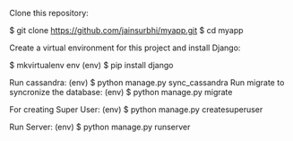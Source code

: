 

Clone this repository:

$ git clone https://github.com/jainsurbhi/myapp.git 
$ cd myapp

Create a virtual environment for this project and install Django:

$ mkvirtualenv env (env) 
$ pip install django

Run cassandra: (env) $ python manage.py sync_cassandra
Run migrate to syncronize the database: (env) $ python manage.py migrate

For creating Super User: (env) $ python manage.py createsuperuser

Run Server: (env) $ python manage.py runserver
